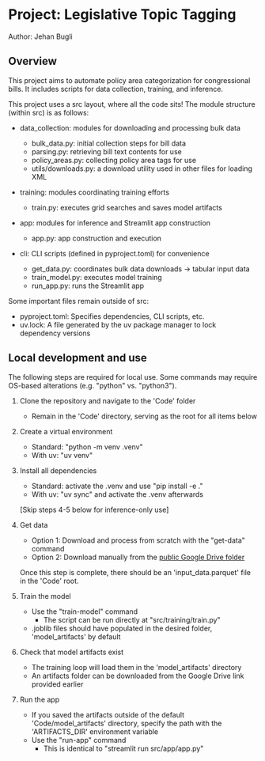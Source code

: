 # Project: Legislative Topic Tagging
Author: Jehan Bugli

## Overview

This project aims to automate policy area categorization for congressional bills.
It includes scripts for data collection, training, and inference.

This project uses a src layout, where all the code sits!
The module structure (within src) is as follows:

- data_collection: modules for downloading and processing bulk data
    - bulk_data.py: initial collection steps for bill data
    - parsing.py: retrieving bill text contents for use
    - policy_areas.py: collecting policy area tags for use
    - utils/downloads.py: a download utility used in other files for loading XML

- training: modules coordinating training efforts
    - train.py: executes grid searches and saves model artifacts

- app: modules for inference and Streamlit app construction
    - app.py: app construction and execution

- cli: CLI scripts (defined in pyproject.toml) for convenience
    - get_data.py: coordinates bulk data downloads -> tabular input data
    - train_model.py: executes model training
    - run_app.py: runs the Streamlit app

Some important files remain outside of src:

- pyproject.toml: Specifies dependencies, CLI scripts, etc.
- uv.lock: A file generated by the uv package manager to lock dependency versions


## Local development and use

The following steps are required for local use.
Some commands may require OS-based alterations (e.g. "python" vs. "python3").

1. Clone the repository and navigate to the 'Code' folder
    - Remain in the 'Code' directory, serving as the root for all items below

2. Create a virtual environment
    - Standard: "python -m venv .venv"
    - With uv: "uv venv"

3. Install all dependencies
    - Standard: activate the .venv and use "pip install -e ."
    - With uv: "uv sync" and activate the .venv afterwards

    [Skip steps 4-5 below for inference-only use]

4. Get data
    - Option 1: Download and process from scratch with the "get-data" command
    - Option 2: Download manually from the [public Google Drive folder](https://drive.google.com/drive/u/1/folders/1MgGqZCqIAeMek3NSPCm-LaztjbprP5ed)

    Once this step is complete, there should be an 'input_data.parquet' file in the 'Code' root.

5. Train the model
    - Use the "train-model" command
        - The script can be run directly at "src/training/train.py"
    - .joblib files should have populated in the desired folder, 'model_artifacts' by default

6. Check that model artifacts exist
    - The training loop will load them in the 'model_artifacts' directory
    - An artifacts folder can be downloaded from the Google Drive link provided earlier

7. Run the app
    - If you saved the artifacts outside of the default 'Code/model_artifacts' directory, specify the path with the 'ARTIFACTS_DIR' environment variable
    - Use the "run-app" command
        - This is identical to "streamlit run src/app/app.py"